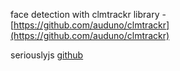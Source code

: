 face detection with clmtrackr library - [https://github.com/auduno/clmtrackr](https://github.com/auduno/clmtrackr)

seriouslyjs [github](https://github.com/brianchirls/Seriously.js)